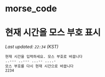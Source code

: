 # morse_code
# 현재 시간을 모스 부호 표시
<!-- MORSE_TIME_START -->
_Last updated: `22:34` (KST)_

```
현재 시간을 입력하세요. 모스 부호로 바꿉니다
..--- ..--- ...-- ....-
모스 부호를 다시 현재 시간으로 바꿉니다
2234
```
<!-- MORSE_TIME_END -->
